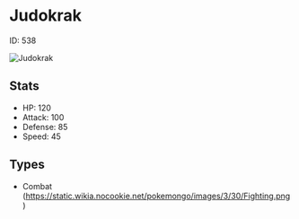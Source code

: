 # Judokrak


ID: 538

![](https://raw.githubusercontent.com/PokeAPI/sprites/master/sprites/pokemon/other/official-artwork/538.png "Judokrak")

## Stats


 - HP: 120
 - Attack: 100
 - Defense: 85
 - Speed: 45

## Types


 - Combat (https://static.wikia.nocookie.net/pokemongo/images/3/30/Fighting.png)
